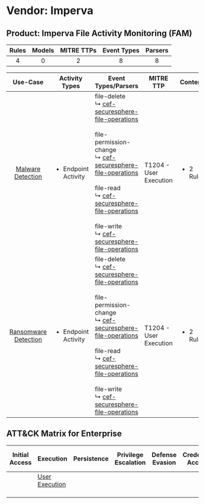 Vendor: Imperva
===============
Product: Imperva File Activity Monitoring (FAM)
-----------------------------------------------
| Rules | Models | MITRE TTPs | Event Types | Parsers |
|:-----:|:------:|:----------:|:-----------:|:-------:|
|   4   |   0    |     2      |      8      |    8    |

|                              Use-Case                               | Activity Types                      | Event Types/Parsers                                                                                                                                                                                                                                                                                                                                                                                                                                                                                              | MITRE TTP                  | Content                   |
|:-------------------------------------------------------------------:| ----------------------------------- | ---------------------------------------------------------------------------------------------------------------------------------------------------------------------------------------------------------------------------------------------------------------------------------------------------------------------------------------------------------------------------------------------------------------------------------------------------------------------------------------------------------------- | -------------------------- | ------------------------- |
|    [Malware Detection](../UseCases/usecase_malware_detection.md)    | <ul><li>Endpoint Activity</li></ul> |  file-delete<br> ↳ [cef-securesphere-file-operations](../Parsers/parserContent_cef-securesphere-file-operations.md)<br><br> file-permission-change<br> ↳ [cef-securesphere-file-operations](../Parsers/parserContent_cef-securesphere-file-operations.md)<br><br> file-read<br> ↳ [cef-securesphere-file-operations](../Parsers/parserContent_cef-securesphere-file-operations.md)<br><br> file-write<br> ↳ [cef-securesphere-file-operations](../Parsers/parserContent_cef-securesphere-file-operations.md)<br> | T1204 - User Execution<br> | <ul><li>2 Rules</li></ul> |
| [Ransomware Detection](../UseCases/usecase_ransomware_detection.md) | <ul><li>Endpoint Activity</li></ul> |  file-delete<br> ↳ [cef-securesphere-file-operations](../Parsers/parserContent_cef-securesphere-file-operations.md)<br><br> file-permission-change<br> ↳ [cef-securesphere-file-operations](../Parsers/parserContent_cef-securesphere-file-operations.md)<br><br> file-read<br> ↳ [cef-securesphere-file-operations](../Parsers/parserContent_cef-securesphere-file-operations.md)<br><br> file-write<br> ↳ [cef-securesphere-file-operations](../Parsers/parserContent_cef-securesphere-file-operations.md)<br> | T1204 - User Execution<br> | <ul><li>2 Rules</li></ul> |

ATT&CK Matrix for Enterprise
----------------------------
| Initial Access | Execution                                                           | Persistence | Privilege Escalation | Defense Evasion | Credential Access | Discovery | Lateral Movement | Collection | Command and Control | Exfiltration | Impact |
| -------------- | ------------------------------------------------------------------- | ----------- | -------------------- | --------------- | ----------------- | --------- | ---------------- | ---------- | ------------------- | ------------ | ------ |
|                | [User Execution](https://attack.mitre.org/techniques/T1204)<br><br> |             |                      |                 |                   |           |                  |            |                     |              |        |